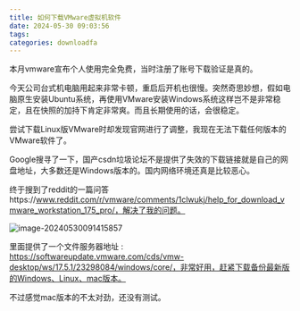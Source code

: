 ```yaml
---
title: 如何下载VMware虚拟机软件
date: 2024-05-30 09:03:56
tags:
categories: downloadfa
---
```


本月vmware宣布个人使用完全免费，当时注册了账号下载验证是真的。



今天公司台式机电脑用起来非常卡顿，重启后开机也很慢。突然奇思妙想，假如电脑原生安装Ubuntu系统，再使用VMware安装Windows系统这样岂不是非常稳定，且在快照的加持下肯定非常爽。而且长期使用的话，会很稳定。



尝试下载Linux版VMware时却发现官网进行了调整，我现在无法下载任何版本的VMware软件了。



Google搜寻了一下，国产csdn垃圾论坛不是提供了失效的下载链接就是自己的网盘地址，大多数还是Windows版本的。国内网络环境还真是比较恶心。



终于搜到了reddit的一篇问答https://www.reddit.com/r/vmware/comments/1clwukj/help_for_download_vmware_workstation_175_pro/，解决了我的问题。

![image-20240530091415857](https://pic.tele.anmeng.tech/file/90cf9da2f17d4ea7e9a42.png)









里面提供了一个文件服务器地址 : https://softwareupdate.vmware.com/cds/vmw-desktop/ws/17.5.1/23298084/windows/core/，非常好用，赶紧下载备份最新版的Windows、Linux、mac版本。



不过感觉mac版本的不太对劲，还没有测试。
